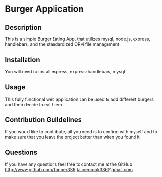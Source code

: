 # Burger Application 

## Description
This is a simple Burger Eating App, that utilizes mysql, node.js, express, handlebars, and the standardized ORM file management 

## Installation 
You will need to install express, express-handlebars, mysql

## Usage 
This fully functional web application can be used to add different burgers and then decide to eat them

## Contribution Guildelines
If you would like to contribute, all you need is to confirm with myself and to make sure that you leave the project better than when you found it

## Questions 
If you have any questions feel free to contact me at the GitHub http://www.github.com/Tanner336 tannercook336@gmail.com
